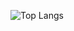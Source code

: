 ![Top Langs](https://github-readme-stats.vercel.app/api/top-langs/?username=Andrewy-gh&layout=compact)
